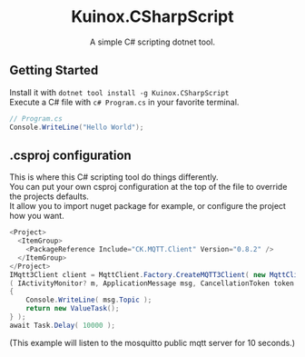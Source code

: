 <h1 align="center">
	Kuinox.CSharpScript
</h1>
<p align="center">
  A simple C# scripting dotnet tool.
</p>

## Getting Started
Install it with `dotnet tool install -g Kuinox.CSharpScript`  
Execute a C# file with `c# Program.cs` in your favorite terminal.
```csharp
// Program.cs
Console.WriteLine("Hello World");
```

## .csproj configuration
This is where this C# scripting tool do things differently.  
You can put your own csproj configuration at the top of the file to override the projects defaults.  
It allow you to import nuget package for example, or configure the project how you want.

```csharp
<Project>
  <ItemGroup>
    <PackageReference Include="CK.MQTT.Client" Version="0.8.2" />
  </ItemGroup>
</Project>
IMqtt3Client client = MqttClient.Factory.CreateMQTT3Client( new MqttClientConfiguration( "test.mosquitto.org:1883" ),
( IActivityMonitor? m, ApplicationMessage msg, CancellationToken token ) =>
{
    Console.WriteLine( msg.Topic );
    return new ValueTask();
} );
await Task.Delay( 10000 );
```
(This example will listen to the mosquitto public mqtt server for 10 seconds.)
